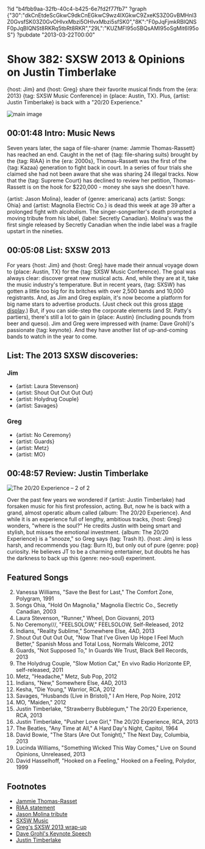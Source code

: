 ?id "b4fbb9aa-32fb-40c4-b425-6e7fd2f77fb7"
?graph {"30":"dkCnEtdeScGkwC9dkCnEGkwC9wz4lXGkwC9ZxeKS3Z0GvBMHnl3Z0GvsfSK03Z0GvOHlvxMbzi5OHlvxMbzi5sfSK0","8K":"F0pJqFjmkRBIQNSF0pJqBIQNSt8RKRq5tbRt8RKR","29L":"KUZMFl95oSBQsAMl95oSgMit6l95oS"}
?pubdate "2013-03-22T00:00"
# Show 382: SXSW 2013 & Opinions on Justin Timberlake
{host: Jim} and {host: Greg} share their favorite musical finds from the {era: 2013} {tag: SXSW Music Conference} in {place: Austin, TX}. Plus, {artist: Justin Timberlake} is back with a "20/20 Experience."

![main image](https://static.soundopinions.org/images/2013/sxsw.jpg)

## 00:01:48 Intro: Music News
Seven years later, the saga of file-sharer {name: Jammie Thomas-Rassett} has reached an end. Caught in the net of {tag: file-sharing suits} brought by the {tag: RIAA} in the {era: 2000s}, Thomas-Rassett was the first of the {tag: Kazaa} generation to fight back in court. In a series of four trials she claimed she had not been aware that she was sharing 24 illegal tracks. Now that the {tag: Supreme Court} has declined to review her petition, Thomas-Rassett is on the hook for $220,000 - money she says she doesn't have.

{artist: Jason Molina}, leader of {genre: americana} acts {artist: Songs: Ohia} and {artist: Magnolia Electric Co.} is dead this week at age 39 after a prolonged fight with alcoholism. The singer-songwriter's death prompted a moving tribute from his label, {label: Secretly Canadian}. Molina's was the first single released by Secretly Canadian when the indie label was a fragile upstart in the nineties.

## 00:05:08 List: SXSW 2013
For years {host: Jim} and {host: Greg} have made their annual voyage down to {place: Austin, TX} for the {tag: SXSW Music Conference}. The goal was always clear: discover great new musical acts. And, while they are at it, take the music industry's temperature. But in recent years, {tag: SXSW} has gotten a little too big for its britches with over 2,500 bands and 10,000 registrants. And, as Jim and Greg explain, it's now become a platform for big name stars to advertise products. (Just check out this gross [stage display](http://www.adweek.com/adfreak/doritos-builds-tweet-powered-sxsw-stage-thats-more-awesome-acts-it-147760).) But, if you can side-step the corporate elements (and St. Patty's partiers), there's still a lot to gain in {place: Austin} (including pounds from beer and queso). Jim and Greg were impressed with {name: Dave Grohl}'s passionate {tag: keynote}. And they have another list of up-and-coming bands to watch in the year to come.

## List: The 2013 SXSW discoveries:

### Jim
- {artist: Laura Stevenson}
- {artist: Shout Out Out Out Out}
- {artist: Holydrug Couple}
- {artist: Savages}

### Greg
- {artist: No Ceremony}
- {artist: Guards}
- {artist: Metz}
- {artist: MO}


## 00:48:57 Review: Justin Timberlake
![The 20/20 Experience – 2 of 2](https://static.soundopinions.org/assets/382/29L0.jpg)

Over the past few years we wondered if {artist: Justin Timberlake} had forsaken music for his first profession, acting. But, now he is back with a grand, almost operatic album called {album: The 20/20 Experience}. And while it is an experience full of lengthy, ambitious tracks, {host: Greg} wonders, "where is the soul?" He credits Justin with being smart and stylish, but misses the emotional investment. {album: The 20/20 Experience} is a "snooze," so Greg says {tag: Trash It}. {host: Jim} is less harsh, and recommends you {tag: Burn It}, but only out of pure {genre: pop} curiosity. He believes JT to be a charming entertainer, but doubts he has the darkness to back up this {genre: neo-soul} experiment.

## Featured Songs
2. Vanessa Williams, "Save the Best for Last," The Comfort Zone, Polygram, 1991
3. Songs Ohia, "Hold On Magnolia," Magnolia Electric Co., Secretly Canadian, 2003
4. Laura Stevenson, "Runner," Wheel, Don Giovanni, 2013
5. No Ceremony///, "FEELSOLOW," FEELSOLOW, Self-Released, 2012
6. Indians, "Reality Sublime," Somewhere Else, 4AD, 2013
7. Shout Out Out Out Out, "Now That I've Given Up Hope I Feel Much Better," Spanish Moss and Total Loss, Normals Welcome, 2012
8. Guards, "Not Supposed To," In Guards We Trust, Black Bell Records, 2013
9. The Holydrug Couple, "Slow Motion Cat," En vivo Radio Horizonte EP, self-released, 2011
10. Metz, "Headache," Metz, Sub Pop, 2012
11. Indians, "New," Somewhere Else, 4AD, 2013
12. Kesha, "Die Young," Warrior, RCA, 2012
13. Savages, "Husbands (Live in Bristol)," I Am Here, Pop Noire, 2012
14. MO, "Maiden," 2012
15. Justin Timberlake, "Strawberry Bubblegum," The 20/20 Experience, RCA, 2013
16. Justin Timberlake, "Pusher Love Girl," The 20/20 Experience, RCA, 2013
17. The Beatles, "Any Time at All," A Hard Day's Night, Capitol, 1964
18. David Bowie, "The Stars (Are Out Tonight)," The Next Day, Columbia, 2013
19. Lucinda Williams, "Something Wicked This Way Comes," Live on Sound Opinions, Unreleased, 2013
20. David Hasselhoff, "Hooked on a Feeling," Hooked on a Feeling, Polydor, 1999

## Footnotes
- [Jammie Thomas-Rasset](http://www.wired.com/2013/03/scotus-jammie-thomas-rasset/)
- [RIAA statement](http://www.riaa.com/newsitem.php?content_selector=newsandviews&news_month_filter=11&news_year_filter=2010&id=057E43FB-CA99-8074-479B-60D3D9629585)
- [Jason Molina tribute](http://secretlycanadian.com/blog/2013/03/jason-molina-of-songs-ohia-and-magnolia-electric-co-passed-away-saturday/)
- [SXSW Music](http://sxsw.com/music)
- [Greg's SXSW 2013 wrap-up](http://www.chicagotribune.com/entertainment/music/turnitup/chi-sxsw-2013-wrap-up-20130317,0,7237586.column)
- [Dave Grohl's Keynote Speech](http://www.npr.org/event/music/173331505/dave-grohls-sxsw-2013-keynote-speech)
- [Justin Timberlake](http://justintimberlake.com/)
